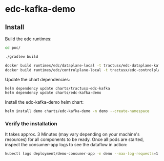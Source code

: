 # edc-kafka-demo

## Install

Build the edc runtimes:

```bash
cd poc/

./gradlew build

docker build runtimes/edc/dataplane-local -t tractusx/edc-dataplane-kafka:test
docker build runtimes/edc/controlplane-local -t tractusx/edc-controlplane-kafka:test
```

Update the chart dependencies:

```bash
helm dependency update charts/tractusx-edc-kafka
helm dependency update charts/edc-kafka-demo
```

Install the edc-kafka-demo helm chart:

```bash
helm install demo charts/edc-kafka-demo -n demo --create-namespace
```

### Verify the installation

It takes approx. 3 Minutes (may vary depending on your machine's resources) for all components to be ready. 
Once all pods are started, inspect the consumer-app logs to see the dataflow in action: 

```bash
kubectl logs deployment/demo-consumer-app -n demo --max-log-requests=1 -f
```
